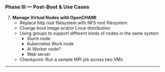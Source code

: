 ### Phase III — Post-Boot & Use Cases

7. **Manage Virtual Nodes with OpenCHAMI**
   - Replace http root filesystem with NFS root filesystem
   - Change boot image and/or Linux distribution
   - Using groups to support different kinds of nodes in the same system
     - Slurm node
     - Kubernetes Work node
     - AI Worker node?
     - Web server
   - Checkpoint: Run a sample MPI job across two VMs

---

